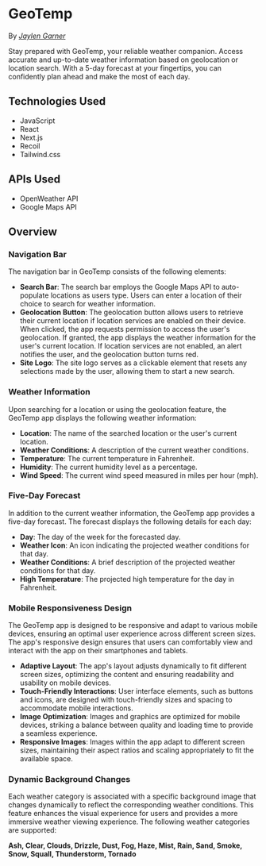# GeoTemp

By _[Jaylen Garner](https://github.com/JaylenGarner)_

Stay prepared with GeoTemp, your reliable weather companion. Access accurate and up-to-date weather information based on geolocation or location search. With a 5-day forecast at your fingertips, you can confidently plan ahead and make the most of each day.

## Technologies Used

- JavaScript
- React
- Next.js
- Recoil
- Tailwind.css

## APIs Used

- OpenWeather API
- Google Maps API

## Overview

### Navigation Bar

The navigation bar in GeoTemp consists of the following elements:

<ul>
<li><strong>Search Bar</strong>: The search bar employs the Google Maps API to auto-populate locations as users type. Users can enter a location of their choice to search for weather information.</li>

<li><strong>Geolocation Button</strong>: The geolocation button allows users to retrieve their current location if location services are enabled on their device. When clicked, the app requests permission to access the user's geolocation. If granted, the app displays the weather information for the user's current location. If location services are not enabled, an alert notifies the user, and the geolocation button turns red.</li>

<li><strong>Site Logo</strong>: The site logo serves as a clickable element that resets any selections made by the user, allowing them to start a new search.</li>
</ul>

### Weather Information
Upon searching for a location or using the geolocation feature, the GeoTemp app displays the following weather information:

<ul>
<li><strong>Location</strong>: The name of the searched location or the user's current location.</li>

<li><strong>Weather Conditions</strong>: A description of the current weather conditions.</li>

<li><strong>Temperature</strong>: The current temperature in Fahrenheit.</li>

<li><strong>Humidity</strong>: The current humidity level as a percentage.</li>

<li><strong>Wind Speed</strong>: The current wind speed measured in miles per hour (mph).</li>
</ul>

### Five-Day Forecast
In addition to the current weather information, the GeoTemp app provides a five-day forecast. The forecast displays the following details for each day:

<ul>
<li><strong>Day</strong>: The day of the week for the forecasted day.</li>

<li><strong>Weather Icon</strong>: An icon indicating the projected weather conditions for that day.</li>

<li><strong>Weather Conditions</strong>: A brief description of the projected weather conditions for that day.</li>

<li><strong>High Temperature</strong>: The projected high temperature for the day in Fahrenheit.</li>
</ul>

### Mobile Responsiveness Design
The GeoTemp app is designed to be responsive and adapt to various mobile devices, ensuring an optimal user experience across different screen sizes. The app's responsive design ensures that users can comfortably view and interact with the app on their smartphones and tablets.

<ul>
<li><strong>Adaptive Layout</strong>: The app's layout adjusts dynamically to fit different screen sizes, optimizing the content and ensuring readability and usability on mobile devices.</li>

<li><strong>Touch-Friendly Interactions</strong>: User interface elements, such as buttons and icons, are designed with touch-friendly sizes and spacing to accommodate mobile interactions.</li>

<li><strong>Image Optimization</strong>: Images and graphics are optimized for mobile devices, striking a balance between quality and loading time to provide a seamless experience.</li>

<li><strong>Responsive Images</strong>: Images within the app adapt to different screen sizes, maintaining their aspect ratios and scaling appropriately to fit the available space.</li>
</ul>
  
### Dynamic Background Changes
Each weather category is associated with a specific background image that changes dynamically to reflect the corresponding weather conditions. This feature enhances the visual experience for users and provides a more immersive weather viewing experience. The following weather categories are supported: 

<strong>Ash, Clear, Clouds, Drizzle, Dust, Fog, Haze, Mist, Rain, Sand, Smoke, Snow, Squall, Thunderstorm, Tornado</strong>
